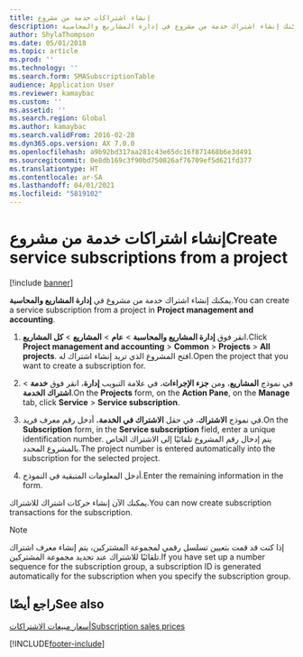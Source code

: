```yaml
---
title: إنشاء اشتراكات خدمة من مشروع
description: يمكنك إنشاء اشتراك خدمة من مشروع في إدارة المشاريع والمحاسبة.
author: ShylaThompson
ms.date: 05/01/2018
ms.topic: article
ms.prod: ''
ms.technology: ''
ms.search.form: SMASubscriptionTable
audience: Application User
ms.reviewer: kamaybac
ms.custom: ''
ms.assetid: ''
ms.search.region: Global
ms.author: kamaybac
ms.search.validFrom: 2016-02-28
ms.dyn365.ops.version: AX 7.0.0
ms.openlocfilehash: a9b92bd317aa281c43e65dc16f871468b6e3d491
ms.sourcegitcommit: 0e8db169c3f90bd750826af76709ef5d621fd377
ms.translationtype: HT
ms.contentlocale: ar-SA
ms.lasthandoff: 04/01/2021
ms.locfileid: "5819102"
---
```

# <a name="create-service-subscriptions-from-a-project"></a><span data-ttu-id="b17c5-103">إنشاء اشتراكات خدمة من مشروع</span><span class="sxs-lookup"><span data-stu-id="b17c5-103">Create service subscriptions from a project</span></span>    

[!include [banner](../includes/banner.md)]


<span data-ttu-id="b17c5-104">يمكنك إنشاء اشتراك خدمة من مشروع في **إدارة المشاريع والمحاسبة**.</span><span class="sxs-lookup"><span data-stu-id="b17c5-104">You can create a service subscription from a project in **Project management and accounting**.</span></span>

1.  <span data-ttu-id="b17c5-105">انقر فوق **إدارة المشاريع‬ والمحاسبة** \> **عام** \> **المشاريع** \> **كل المشاريع**.</span><span class="sxs-lookup"><span data-stu-id="b17c5-105">Click **Project management and accounting** \> **Common** \> **Projects** \> **All projects**.</span></span> <span data-ttu-id="b17c5-106">افتح المشروع الذي تريد إنشاء اشتراك له.</span><span class="sxs-lookup"><span data-stu-id="b17c5-106">Open the project that you want to create a subscription for.</span></span>

2.  <span data-ttu-id="b17c5-107">في نموذج **المشاريع**، ومن **جزء الإجراءات**، في علامة التبويب **إدارة**،  انقر فوق **خدمة** \> **اشتراك الخدمة**.</span><span class="sxs-lookup"><span data-stu-id="b17c5-107">On the **Projects** form, on the **Action Pane**, on the **Manage** tab, click **Service** \> **Service subscription**.</span></span>

3.  <span data-ttu-id="b17c5-108">في نموذج **الاشتراك**، في حقل **الاشتراك في الخدمة**، أدخل رقم معرف فريد.</span><span class="sxs-lookup"><span data-stu-id="b17c5-108">On the **Subscription** form, in the **Service subscription** field, enter a unique identification number.</span></span> <span data-ttu-id="b17c5-109">يتم إدخال رقم المشروع تلقائيًا إلى الاشتراك الخاص بالمشروع المحدد.</span><span class="sxs-lookup"><span data-stu-id="b17c5-109">The project number is entered automatically into the subscription for the selected project.</span></span>

4.  <span data-ttu-id="b17c5-110">أدخل المعلومات المتبقية في النموذج.</span><span class="sxs-lookup"><span data-stu-id="b17c5-110">Enter the remaining information in the form.</span></span>

<span data-ttu-id="b17c5-111">يمكنك الآن إنشاء حركات اشتراك للاشتراك.</span><span class="sxs-lookup"><span data-stu-id="b17c5-111">You can now create subscription transactions for the subscription.</span></span>


> [!NOTE]
> <P><span data-ttu-id="b17c5-112">إذا كنت قد قمت بتعيين تسلسل رقمي لمجموعة المشتركين، يتم إنشاء معرف اشتراك تلقائيًا للاشتراك عند تحديد مجموعة المشتركين.</span><span class="sxs-lookup"><span data-stu-id="b17c5-112">If you have set up a number sequence for the subscription group, a subscription ID is generated automatically for the subscription when you specify the subscription group.</span></span></P>



## <a name="see-also"></a><span data-ttu-id="b17c5-113">راجع أيضًا</span><span class="sxs-lookup"><span data-stu-id="b17c5-113">See also</span></span>

[<span data-ttu-id="b17c5-114">أسعار مبيعات الاشتراكات</span><span class="sxs-lookup"><span data-stu-id="b17c5-114">Subscription sales prices</span></span>](subscription-sales-prices.md)

  




[!INCLUDE[footer-include](../../includes/footer-banner.md)]